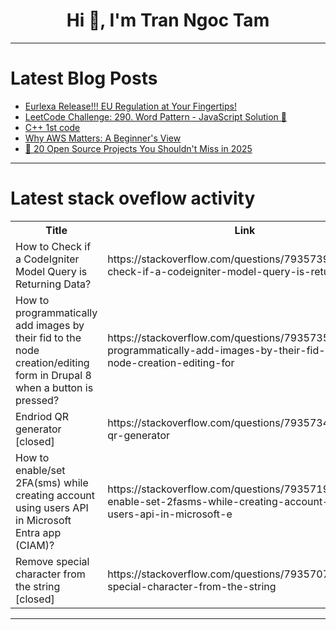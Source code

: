 <h1 align="center">Hi 👋, I'm Tran Ngoc Tam</h1>

---

# Latest Blog Posts 
<!-- BLOG-POST-LIST:START -->
- [Eurlexa Release!!! EU Regulation at Your Fingertips!](https://dev.to/eurlexa/eurlexa-release-eu-regulation-at-your-fingertips-3gkc)
- [LeetCode Challenge: 290. Word Pattern - JavaScript Solution 🚀](https://dev.to/rahulgithubweb/leetcode-challenge-290-word-pattern-javascript-solution-2lbf)
- [C++ 1st code](https://dev.to/md-salah/c-1st-code-38gi)
- [Why AWS Matters: A Beginner&#39;s View](https://dev.to/ronak-vaghasiya/why-aws-matters-a-beginners-view-36lb)
- [🎁 20 Open Source Projects You Shouldn&#39;t Miss in 2025](https://dev.to/itanand_/20-open-source-projects-you-shouldnt-miss-in-2025-ank)
<!-- BLOG-POST-LIST:END -->

---

# Latest stack oveflow activity
<table>
  <tr><th>Title</th><th>Link</th></tr>
  <!-- STACKOVERFLOW:START --><tr><td>How to Check if a CodeIgniter Model Query is Returning Data?</td><td>https://stackoverflow.com/questions/79357391/how-to-check-if-a-codeigniter-model-query-is-returning-data</td></tr><tr><td>How to programmatically add images by their fid to the node creation/editing form in Drupal 8 when a button is pressed?</td><td>https://stackoverflow.com/questions/79357352/how-to-programmatically-add-images-by-their-fid-to-the-node-creation-editing-for</td></tr><tr><td>Endriod QR generator [closed]</td><td>https://stackoverflow.com/questions/79357345/endriod-qr-generator</td></tr><tr><td>How to enable/set 2FA&lpar;sms&rpar; while creating account using users API in Microsoft Entra app &lpar;CIAM&rpar;?</td><td>https://stackoverflow.com/questions/79357196/how-to-enable-set-2fasms-while-creating-account-using-users-api-in-microsoft-e</td></tr><tr><td>Remove special character from the string [closed]</td><td>https://stackoverflow.com/questions/79357072/remove-special-character-from-the-string</td></tr><!-- STACKOVERFLOW:END -->
</table>

---


